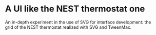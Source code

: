 A UI like the NEST thermostat one 
=============

An in-depth experiment in the use of SVG for interface development: the grid of the NEST thermostat realized with SVG and
TweenMax.